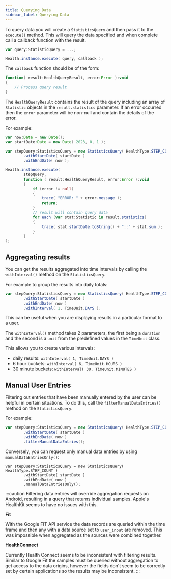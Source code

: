 ```yaml
---
title: Querying Data
sidebar_label: Querying Data
---
```


To query data you will create a `StatisticsQuery` and then pass it to the `execute()` method. This will query the data specified and when complete call a callback function with the result.

```actionscript
var query:StatisticQuery = ...;

Health.instance.execute( query, callback );
```

The `callback` function should be of the form:

```actionscript
function( result:HealthQueryResult, error:Error ):void
{
    // Process query result
}
```

The `HealthQueryResult` contains the result of the query including an array of `Statistic` objects in the `result.statistics` parameter. If an error occurred then the `error` parameter will be non-null and contain the details of the error.


For example:

```actionscript
var now:Date = new Date();
var startDate:Date = new Date( 2023, 0, 1 );

var stepQuery:StatisticsQuery = new StatisticsQuery( HealthType.STEP_COUNT )
        .withStartDate( startDate )
        .withEndDate( now );

Health.instance.execute(
        stepQuery,
        function ( result:HealthQueryResult, error:Error ):void
        {
            if (error != null)
            {
                trace( "ERROR: " + error.message );
                return;
            }
            // result will contain query data
            for each (var stat:Statistic in result.statistics)
            {
                trace( stat.startDate.toString() + "::" + stat.sum );
            }
        }
);
```



## Aggregating results

You can get the results aggregated into time intervals by calling the `withInterval()` method on the `StatisticsQuery`.

For example to group the results into daily totals:

```actionscript
var stepQuery:StatisticsQuery = new StatisticsQuery( HealthType.STEP_COUNT )
        .withStartDate( startDate )
        .withEndDate( now )
        .withInterval( 1, TimeUnit.DAYS );
```

This can be useful when you are displaying results in a particular format to a user.

The `withInterval()` method takes 2 parameters, the first being a `duration` and the second is a `unit` from the predefined values in the `TimeUnit` class. 

This allows you to create various intervals:
- daily results: `withInterval( 1, TimeUnit.DAYS )` 
- 6 hour buckets: `withInterval( 6, TimeUnit.HOURS )` 
- 30 minute buckets: `withInterval( 30, TimeUnit.MINUTES )` 


## Manual User Entries

Filtering out entries that have been manually entered by the user can be helpful in certain situations. To do this, call the `filterManualDataEntries()` method on the `StatisticsQuery`.

For example:

```actionscript
var stepQuery:StatisticsQuery = new StatisticsQuery( HealthType.STEP_COUNT )
        .withStartDate( startDate )
        .withEndDate( now )
        .filterManualDataEntries();
```

Conversely, you can request only manual data entries by using `manualDataEntriesOnly()`:

```
var stepQuery:StatisticsQuery = new StatisticsQuery( HealthType.STEP_COUNT )
        .withStartDate( startDate )
        .withEndDate( now )
        .manualDataEntriesOnly();
```



:::caution
Filtering data entries will override aggregation requests on Android, resulting in a query that returns individual samples. Apple's HealthKit seems to have no issues with this. 

**Fit** 

With the Google FIT API service the data records are queried within the time frame and then any with a data source set to `user_input` are removed.
This was impossible when aggregated as the sources were combined together.


**HealthConnect**

Currently Health Connect seems to be inconsistent with filtering results. Similar to Google Fit the samples must be queried without aggregation to get access to the data origins, however the fields don't seem to be correctly set by certain applications so the results may be inconsistent. 
:::

